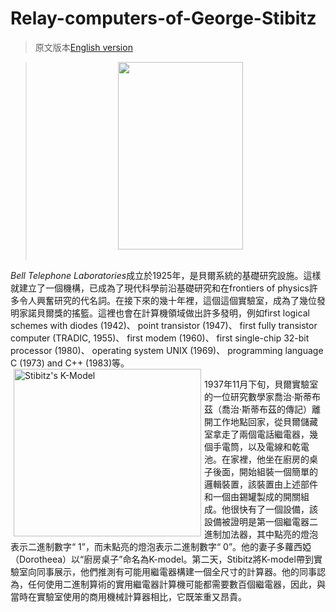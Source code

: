 # Relay-computers-of-George-Stibitz
>  原文版本[English version](https://history-computer.com/ModernComputer/Relays/Stibitz.html)


>  <div align=center><img width="200" height="300" src="https://history-computer.com/ModernComputer/Relays/images/stibitz_portrait2.jpg"/></div><br>
 *Bell Telephone Laboratories*成立於1925年，是貝爾系統的基礎研究設施。這樣就建立了一個機構，已成為了現代科學前沿基礎研究和在frontiers of physics許多令人興奮研究的代名詞。在接下來的幾十年裡，這個這個實驗室，成為了幾位發明家諾貝爾獎的搖籃。這裡也會在計算機領域做出許多發明，例如first logical schemes with diodes (1942)、 point transistor (1947)、 first fully transistor computer (TRADIC, 1955)、 first modem (1960)、 first single-chip 32-bit processor (1980)、 operating system UNIX (1969)、 programming language C (1973) and C++ (1983)等。<br>
<img src="https://history-computer.com/ModernComputer/Relays/images/ModelKStibitz.jpg" alt="Stibitz's K-Model" width="300" height="268" hspace="5" vspace="0" border="0" align="left">

1937年11月下旬，貝爾實驗室的一位研究數學家喬治·斯蒂布茲（喬治·斯蒂布茲的傳記）離開工作地點回家，從貝爾儲藏室拿走了兩個電話繼電器，幾個手電筒，以及電線和乾電池。在家裡，他坐在廚房的桌子後面，開始組裝一個簡單的邏輯裝置，該裝置由上述部件和一個由錫罐製成的開關組成。他很快有了一個設備，該設備被證明是第一個繼電器二進制加法器，其中點亮的燈泡表示二進制數字“ 1”，而未點亮的燈泡表示二進制數字“ 0”。他的妻子多蘿西婭（Dorotheea）以“廚房桌子”命名為K-model。第二天，Stibitz將K-model帶到實驗室向同事展示，他們推測有可能用繼電器構建一個全尺寸的計算器。他的同事認為，任何使用二進制算術的實用繼電器計算機可能都需要數百個繼電器，因此，與當時在實驗室使用的商用機械計算器相比，它既笨重又昂貴。
